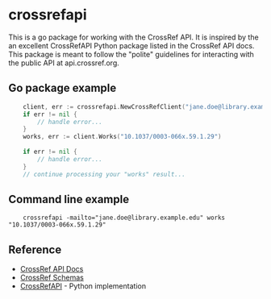 
# crossrefapi

This is a go package for working with the CrossRef API. It is inspired by
the an excellent CrossRefAPI Python package listed in the CrossRef API docs.
This package is meant to follow the "polite" guidelines for interacting 
with the public API at api.crossref.org.

## Go package example

```go
    client, err := crossrefapi.NewCrossRefClient("jane.doe@library.example.edu")
    if err != nil {
        // handle error...
    }
    works, err := client.Works("10.1037/0003-066x.59.1.29")
   
    if err != nil {
        // handle error...
    }
    // continue processing your "works" result...
```

## Command line example

```
    crossrefapi -mailto="jane.doe@library.example.edu" works "10.1037/0003-066x.59.1.29"
```

## Reference

+ [CrossRef API Docs](https://github.com/CrossRef/rest-api-doc)
+ [CrossRef Schemas](https://www.crossref.org/schema/)
+ [CrossRefAPI](https://github.com/fabiobatalha/crossrefapi) - Python implementation
